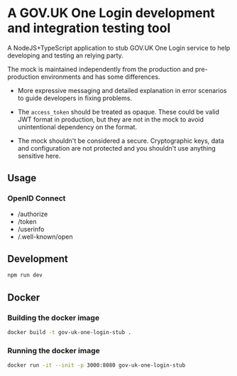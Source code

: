 # A GOV.UK One Login development and integration testing tool

A NodeJS+TypeScript application to stub GOV.UK One Login service to help developing and testing an relying party.

The mock is maintained independently from the production and pre-production environments and has some differences.

- More expressive messaging and detailed explanation in error scenarios to guide developers in fixing problems.

- The `access_token` should be treated as opaque. These could be valid JWT format in production, but they are not in the mock to avoid unintentional dependency on the format.

- The mock shouldn't be considered a secure. Cryptographic keys, data and configuration are not protected and you shouldn't use anything sensitive here.

## Usage

### OpenID Connect

- /authorize
- /token
- /userinfo
- /.well-known/open

## Development

```bash
npm run dev
```

## Docker

### Building the docker image

```bash
docker build -t gov-uk-one-login-stub .
```

### Running the docker image

```bash
docker run -it --init -p 3000:8080 gov-uk-one-login-stub
```
